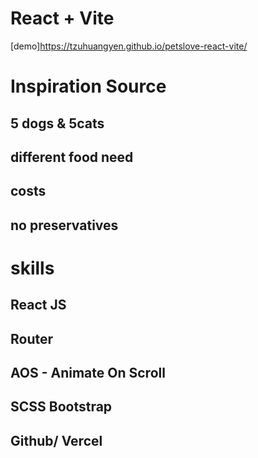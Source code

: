 # React + Vite
[demo]https://tzuhuangyen.github.io/petslove-react-vite/

# Inspiration Source
## 5 dogs & 5cats
## different food need 
## costs
## no preservatives

# skills
## React JS
## Router
## AOS - Animate On Scroll
## SCSS Bootstrap
## Github/ Vercel
#
